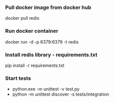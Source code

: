 ### Pull docker image from docker hub
docker pull redis


### Run docker container
docker run -d -p 6379:6379 -t redis


### Install redis library - requirements.txt
pip install -r requirements.txt


### Start tests
- python.exe -m unittest -v test.py
- python -m unittest discover -s tests/integration